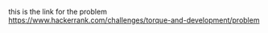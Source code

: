 this is the link for the problem 
https://www.hackerrank.com/challenges/torque-and-development/problem